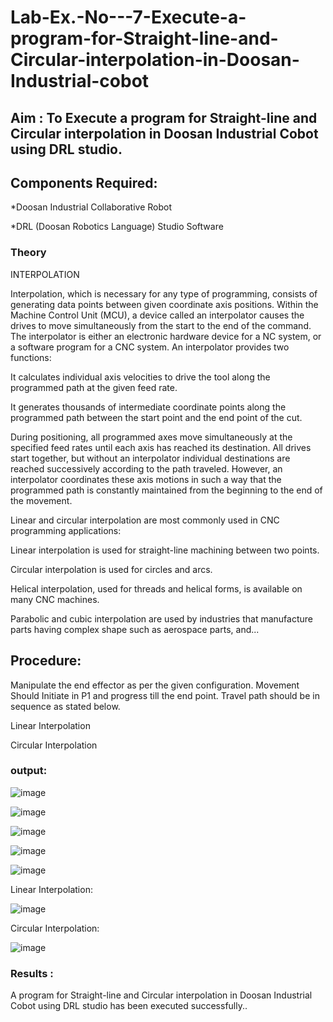 # Lab-Ex.-No---7-Execute-a-program-for-Straight-line-and-Circular-interpolation-in-Doosan-Industrial-cobot
## Aim : To Execute a program for Straight-line and Circular interpolation in Doosan Industrial Cobot using DRL studio.

## Components Required:

*Doosan Industrial Collaborative Robot

*DRL (Doosan Robotics Language) Studio Software

### Theory 
INTERPOLATION

Interpolation, which is necessary for any type of programming, consists of generating data points between given coordinate axis positions. Within the Machine Control Unit (MCU), a device called an interpolator causes the drives to move simultaneously from the start to the end of the command. The interpolator is either an electronic hardware device for a NC system, or a software program for a CNC system. An interpolator provides two functions:

It calculates individual axis velocities to drive the tool along the programmed path at the given feed rate.

It generates thousands of intermediate coordinate points along the programmed path between the start point and the end point of the cut.

During positioning, all programmed axes move simultaneously at the specified feed rates until each axis has reached its destination. All drives start together, but without an interpolator individual destinations are reached successively according to the path traveled. However, an interpolator coordinates these axis motions in such a way that the programmed path is constantly maintained from the beginning to the end of the movement.

Linear and circular interpolation are most commonly used in CNC programming applications:

Linear interpolation is used for straight-line machining between two points.

Circular interpolation is used for circles and arcs.

Helical interpolation, used for threads and helical forms, is available on many CNC machines.

Parabolic and cubic interpolation are used by industries that manufacture parts having complex shape such as aerospace parts, and...

## Procedure:

Manipulate the end effector as per the given configuration. Movement Should Initiate in P1 and progress till the end point. Travel path should be in sequence as stated below.

Linear Interpolation

Circular Interpolation

### output:

![image](https://user-images.githubusercontent.com/94165327/175798954-58bf8914-6c86-4438-abb7-dc5d09b6ce9d.png)

![image](https://user-images.githubusercontent.com/94165327/175798961-276baab7-8613-4cbe-b581-80724f7cbf5b.png)


![image](https://user-images.githubusercontent.com/94165327/175798965-7c9d634d-a868-459c-b275-730138e4725e.png)

![image](https://user-images.githubusercontent.com/94165327/175798983-9af516d8-e678-4c86-be78-5c885161cb50.png)

![image](https://user-images.githubusercontent.com/94165327/175798998-a11c34e7-d4e3-4656-8a86-0b678cf8334a.png)

Linear Interpolation:

![image](https://user-images.githubusercontent.com/94165327/175799022-dcacb081-934b-4473-8dce-2bf62a3da510.png)

Circular Interpolation:

![image](https://user-images.githubusercontent.com/94165327/175799056-aa8ff3b6-5678-426f-951f-622e6dca765a.png)





### Results :


A program for Straight-line and Circular interpolation in Doosan Industrial Cobot using DRL studio has been executed successfully..



 
